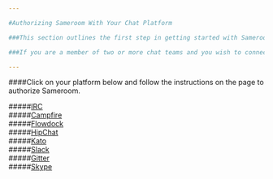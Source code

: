 ```yaml
---

#Authorizing Sameroom With Your Chat Platform

###This section outlines the first step in getting started with Sameroom. You'll need to authorize Sameroom to integrate with your chat platform. 

###If you are a member of two or more chat teams and you wish to connect channels or rooms between teams, pick one platform to authorize first and then [add more platforms](/getting-started/en/accounts/README) to your account later.

---
```


####Click on your platform below and follow the instructions on the page to authorize Sameroom.

#####[IRC](/getting-started/en/authorizing/irc)  
#####[Campfire](/getting-started/en/authorizing/campfire)  
#####[Flowdock](/getting-started/en/authorizing/flowdock)  
#####[HipChat](/getting-started/en/authorizing/hipchat)  
#####[Kato](/getting-started/en/authorizing/kato)  
#####[Slack](/getting-started/en/authorizing/slack)  
#####[Gitter](/getting-started/en/authorizing/gitter)  
#####[Skype](/getting-started/en/authorizing/skype)
